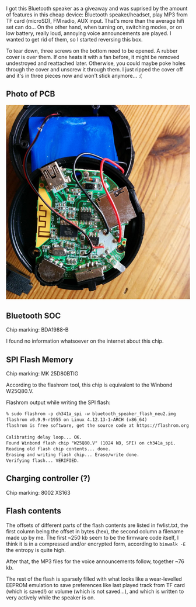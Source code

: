 
I got this Bluetooth speaker as a giveaway and was suprised by the amount of 
features in this cheap device: Bluetooth speaker/headset, play MP3 from 
TF card (microSD), FM radio, AUX input. That's more than the average hifi set can do...
On the other hand, when turning on, switching modes, or on low battery, really loud,
annoying voice announcements are played. I wanted to get rid of them, so I started reversing this box.

To tear down, three screws on the bottom need to be opened. A rubber cover is over
them. If one heats it with a fan before, it might be removed undestroyed and 
reattached later. Otherwise, you could maybe poke holes through the cover 
and unscrew it through them. I just ripped the cover off and it's in three pieces 
now and won't stick anymore... :(


## Photo of PCB

![pcb photo](pcb.jpg)


## Bluetooth SOC
Chip marking: BDA1988-B

I found no information whatsoever on the internet about this chip.


## SPI Flash Memory
Chip marking: MK 25D80BTIG

According to the flashrom tool, this chip is equivalent to the Winbond W25Q80.V.

Flashrom output while writing the SPI flash:
```
% sudo flashrom -p ch341a_spi -w bluetooth_speaker_flash_neu2.img
flashrom v0.9.9-r1955 on Linux 4.12.13-1-ARCH (x86_64)
flashrom is free software, get the source code at https://flashrom.org

Calibrating delay loop... OK.
Found Winbond flash chip "W25Q80.V" (1024 kB, SPI) on ch341a_spi.
Reading old flash chip contents... done.
Erasing and writing flash chip... Erase/write done.
Verifying flash... VERIFIED.
```

## Charging controller (?)
Chip marking: 8002 XS163


## Flash contents

The offsets of different parts of the flash contents are listed 
in fwlist.txt, the first column being the offset in bytes (hex), 
the second column a filename made up by me.
The first ~250 kb seem to be the firmware code itself, I think it
is in a compressed and/or encrypted form, according to 
`binwalk -E` the entropy is quite high.

After that, the MP3 files for the voice announcements follow, together ~76 kb.

The rest of the flash is sparsely filled with what looks like a wear-levelled 
EEPROM emulation to save preferences like last played track from TF 
card (which is saved!) or volume (which is not saved...), and which is 
written to very actively while the speaker is on.


